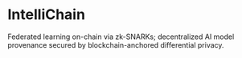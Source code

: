 # IntelliChain
Federated learning on-chain via zk-SNARKs; decentralized AI model provenance secured by blockchain-anchored differential privacy.
